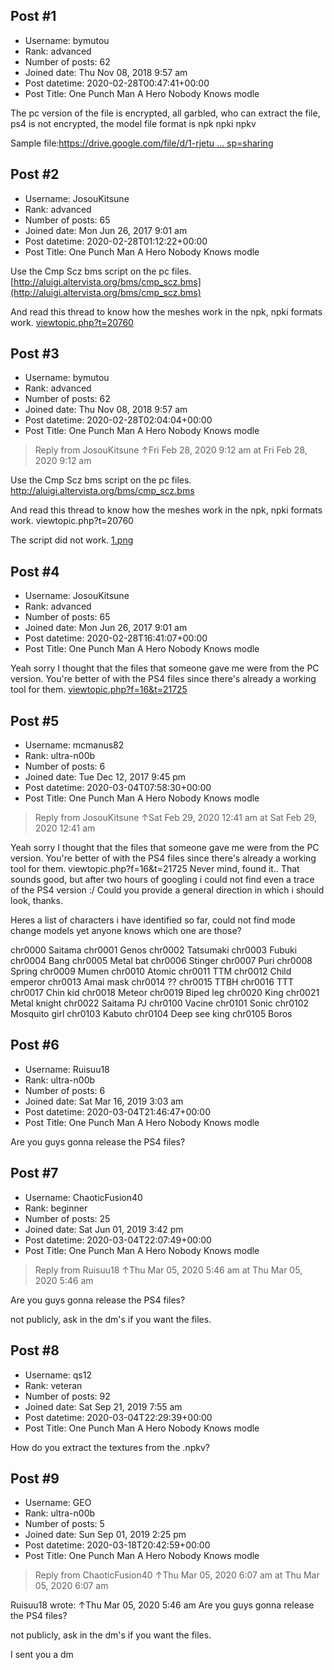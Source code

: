 ## Post #1
- Username: bymutou
- Rank: advanced
- Number of posts: 62
- Joined date: Thu Nov 08, 2018 9:57 am
- Post datetime: 2020-02-28T00:47:41+00:00
- Post Title: One Punch Man A Hero Nobody Knows modle

The pc version of the file is encrypted, all garbled, who can extract the file, ps4 is not encrypted, the model file format is npk npki npkv

Sample file:[https://drive.google.com/file/d/1-rjetu ... sp=sharing](https://drive.google.com/file/d/1-rjetuK2amleNd6fyl7QoiJXl5DPNC3D/view?usp=sharing)
## Post #2
- Username: JosouKitsune
- Rank: advanced
- Number of posts: 65
- Joined date: Mon Jun 26, 2017 9:01 am
- Post datetime: 2020-02-28T01:12:22+00:00
- Post Title: One Punch Man A Hero Nobody Knows modle

Use the Cmp Scz bms script on the pc files. [http://aluigi.altervista.org/bms/cmp_scz.bms](http://aluigi.altervista.org/bms/cmp_scz.bms)

And read this thread to know how the meshes work in the npk, npki formats work. [viewtopic.php?t=20760](https://forum.xentax.com/viewtopic.php?t=20760)
## Post #3
- Username: bymutou
- Rank: advanced
- Number of posts: 62
- Joined date: Thu Nov 08, 2018 9:57 am
- Post datetime: 2020-02-28T02:04:04+00:00
- Post Title: One Punch Man A Hero Nobody Knows modle

> Reply from JosouKitsune ↑Fri Feb 28, 2020 9:12 am at Fri Feb 28, 2020 9:12 am
>
> 
Use the Cmp Scz bms script on the pc files. http://aluigi.altervista.org/bms/cmp_scz.bms

And read this thread to know how the meshes work in the npk, npki formats work. viewtopic.php?t=20760

The script did not work.
[1.png](https://xentaxbackup.github.io/file/17586_1.png)
## Post #4
- Username: JosouKitsune
- Rank: advanced
- Number of posts: 65
- Joined date: Mon Jun 26, 2017 9:01 am
- Post datetime: 2020-02-28T16:41:07+00:00
- Post Title: One Punch Man A Hero Nobody Knows modle

Yeah sorry I thought that the files that someone gave me were from the PC version.
You're better of with the PS4 files since there's already a working tool for them. [viewtopic.php?f=16&t=21725](https://forum.xentax.com/viewtopic.php?f=16&t=21725)
## Post #5
- Username: mcmanus82
- Rank: ultra-n00b
- Number of posts: 6
- Joined date: Tue Dec 12, 2017 9:45 pm
- Post datetime: 2020-03-04T07:58:30+00:00
- Post Title: One Punch Man A Hero Nobody Knows modle

> Reply from JosouKitsune ↑Sat Feb 29, 2020 12:41 am at Sat Feb 29, 2020 12:41 am
>
> 
Yeah sorry I thought that the files that someone gave me were from the PC version.
You're better of with the PS4 files since there's already a working tool for them. viewtopic.php?f=16&t=21725
Never mind, found it..
That sounds good, but after two hours of googling i could not find even a trace of the PS4 version :/
Could you provide a general direction in which i should look, thanks.

Heres a list of characters i have identified so far, could not find mode change models yet anyone knows which one are those?

chr0000		Saitama
chr0001		Genos
chr0002		Tatsumaki
chr0003		Fubuki
chr0004		Bang
chr0005		Metal bat
chr0006		Stinger
chr0007		Puri
chr0008		Spring
chr0009		Mumen
chr0010		Atomic
chr0011		TTM
chr0012		Child emperor
chr0013		Amai mask
chr0014		??
chr0015		TTBH
chr0016		TTT
chr0017		Chin kid
chr0018		Meteor
chr0019		Biped leg
chr0020		King
chr0021		Metal knight
chr0022		Saitama PJ
chr0100		Vacine
chr0101		Sonic
chr0102		Mosquito girl
chr0103		Kabuto
chr0104		Deep see king
chr0105		Boros
## Post #6
- Username: Ruisuu18
- Rank: ultra-n00b
- Number of posts: 6
- Joined date: Sat Mar 16, 2019 3:03 am
- Post datetime: 2020-03-04T21:46:47+00:00
- Post Title: One Punch Man A Hero Nobody Knows modle

Are you guys gonna release the PS4 files?
## Post #7
- Username: ChaoticFusion40
- Rank: beginner
- Number of posts: 25
- Joined date: Sat Jun 01, 2019 3:42 pm
- Post datetime: 2020-03-04T22:07:49+00:00
- Post Title: One Punch Man A Hero Nobody Knows modle

> Reply from Ruisuu18 ↑Thu Mar 05, 2020 5:46 am at Thu Mar 05, 2020 5:46 am
>
> 
Are you guys gonna release the PS4 files?

not publicly, ask in the dm's if you want the files.
## Post #8
- Username: qs12
- Rank: veteran
- Number of posts: 92
- Joined date: Sat Sep 21, 2019 7:55 am
- Post datetime: 2020-03-04T22:29:39+00:00
- Post Title: One Punch Man A Hero Nobody Knows modle

How do you extract the textures from the .npkv?
## Post #9
- Username: GEO
- Rank: ultra-n00b
- Number of posts: 5
- Joined date: Sun Sep 01, 2019 2:25 pm
- Post datetime: 2020-03-18T20:42:59+00:00
- Post Title: One Punch Man A Hero Nobody Knows modle

> Reply from ChaoticFusion40 ↑Thu Mar 05, 2020 6:07 am at Thu Mar 05, 2020 6:07 am
>
> 
Ruisuu18 wrote: ↑Thu Mar 05, 2020 5:46 am
Are you guys gonna release the PS4 files?


not publicly, ask in the dm's if you want the files.

I sent you a dm
